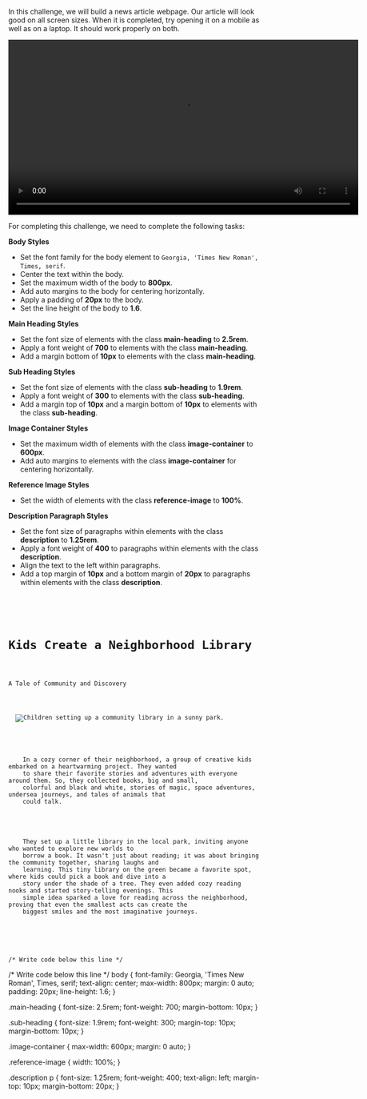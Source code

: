 In this challenge, we will build a news article webpage.
Our article will look good on all screen sizes.
When it is completed, try opening it on a mobile
as well as on a laptop.
It should work properly on both.

<video width="700" controls>
  <source src="https://ucarecdn.com/fcb4e904-fdf2-467d-b8c1-8205f6bf7120/" type="video/mp4">
</video>


For completing this challenge, we need to complete the following tasks:

**Body Styles**
- Set the font family for the body element to `Georgia, 'Times New Roman', Times, serif`.
- Center the text within the body.
- Set the maximum width of the body to **800px**.
- Add auto margins to the body for centering horizontally.
- Apply a padding of **20px** to the body.
- Set the line height of the body to **1.6**.

**Main Heading Styles**
- Set the font size of elements with the class **main-heading** to **2.5rem**.
- Apply a font weight of **700** to elements with the class **main-heading**.
- Add a margin bottom of **10px** to elements with the class **main-heading**.

**Sub Heading Styles**
- Set the font size of elements with the class **sub-heading** to **1.9rem**.
- Apply a font weight of **300** to elements with the class **sub-heading**.
- Add a margin top of **10px** and a margin bottom of **10px** to elements with the class **sub-heading**.

**Image Container Styles**
- Set the maximum width of elements with the class **image-container** to **600px**.
- Add auto margins to elements with the class **image-container** for centering horizontally.

**Reference Image Styles**
- Set the width of elements with the class **reference-image** to **100%**.

**Description Paragraph Styles**
- Set the font size of paragraphs within elements with the class **description** to **1.25rem**.
- Apply a font weight of **400** to paragraphs within elements with the class **description**.
- Align the text to the left within paragraphs.
- Add a top margin of **10px** and a bottom margin of **20px** to paragraphs within elements with the class **description**.

<codeblock language="css" type="exercise" testMode="fixedInput">
<code>
<panel language="html">
<div class="header">
  <h1 class="main-heading">Kids Create a Neighborhood Library</h1>
  <p class="sub-heading">A Tale of Community and Discovery</p>
</div>
<div class="image-container">
  <img class="reference-image" src="https://ucarecdn.com/cde0ef8b-7517-49df-a18e-ffaee8b93dae/" alt="Children setting up a community library in a sunny park.">
</div>
<div class="description">
  <p>
    In a cozy corner of their neighborhood, a group of creative kids embarked on a heartwarming project. They wanted
    to share their favorite stories and adventures with everyone around them. So, they collected books, big and small,
    colorful and black and white, stories of magic, space adventures, undersea journeys, and tales of animals that
    could talk.</p>
  <p>
    They set up a little library in the local park, inviting anyone who wanted to explore new worlds to
    borrow a book. It wasn't just about reading; it was about bringing the community together, sharing laughs and
    learning. This tiny library on the green became a favorite spot, where kids could pick a book and dive into a
    story under the shade of a tree. They even added cozy reading nooks and started story-telling evenings. This
    simple idea sparked a love for reading across the neighborhood, proving that even the smallest acts can create the
    biggest smiles and the most imaginative journeys.
  </p>
</div>
</panel>
<panel language="css">
/* Write code below this line */
</panel>
</code>
<solution>
/* Write code below this line */
body {
  font-family: Georgia, 'Times New Roman', Times, serif;
  text-align: center;
  max-width: 800px;
  margin: 0 auto;
  padding: 20px;
  line-height: 1.6;
}

.main-heading {
  font-size: 2.5rem;
  font-weight: 700;
  margin-bottom: 10px;
}

.sub-heading {
  font-size: 1.9rem;
  font-weight: 300;
  margin-top: 10px;
  margin-bottom: 10px;
}

.image-container {
  max-width: 600px;
  margin: 0 auto;
}

.reference-image {
  width: 100%;
}

.description p {
  font-size: 1.25rem;
  font-weight: 400;
  text-align: left;
  margin-top: 10px;
  margin-bottom: 20px;
}
</solution>
</codeblock>
